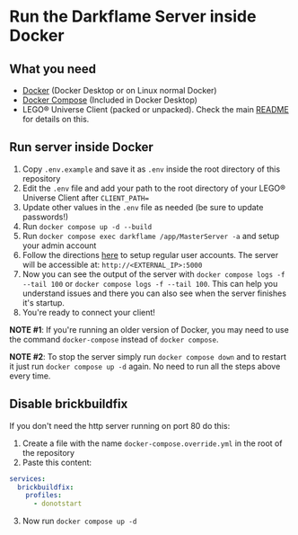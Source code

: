 # Run the Darkflame Server inside Docker

## What you need

- [Docker](https://docs.docker.com/get-docker/) (Docker Desktop or on Linux normal Docker)
- [Docker Compose](https://docs.docker.com/compose/install/) (Included in Docker Desktop)
- LEGO® Universe Client (packed or unpacked). Check the main [README](./README.md) for details on this.

## Run server inside Docker

1. Copy `.env.example` and save it as `.env` inside the root directory of this repository
2. Edit the `.env` file and add your path to the root directory of your LEGO® Universe Client after `CLIENT_PATH=`
3. Update other values in the `.env` file as needed (be sure to update passwords!)
4. Run `docker compose up -d --build`
5. Run `docker compose exec darkflame /app/MasterServer -a` and setup your admin account
6. Follow the directions [here](https://github.com/DarkflameUniverse/AccountManager) to setup regular user accounts. The server will be accessible at: `http://<EXTERNAL_IP>:5000`
7. Now you can see the output of the server with `docker compose logs -f --tail 100` or `docker compose logs -f --tail 100`. This can help you understand issues and there you can also see when the server finishes it's startup.
8. You're ready to connect your client!

**NOTE #1**: If you're running an older version of Docker, you may need to use the command `docker-compose` instead of `docker compose`.

**NOTE #2**: To stop the server simply run `docker compose down` and to restart it just run `docker compose up -d` again. No need to run all the steps above every time.

## Disable brickbuildfix

If you don't need the http server running on port 80 do this:

1. Create a file with the name `docker-compose.override.yml` in the root of the repository
2. Paste this content:

```yml
services:
  brickbuildfix:
    profiles:
      - donotstart
```

3. Now run `docker compose up -d`

